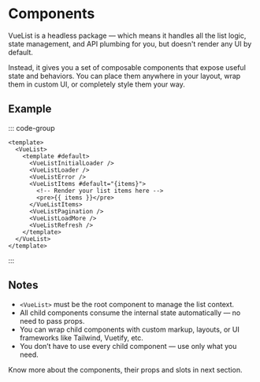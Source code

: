 # Components

VueList is a headless package — which means it handles all the list logic, state management, and API plumbing for you, but doesn't render any UI by default.

Instead, it gives you a set of composable components that expose useful state and behaviors. You can place them anywhere in your layout, wrap them in custom UI, or completely style them your way.

## Example

::: code-group

```vue [app.vue]
<template>
  <VueList>
    <template #default>
      <VueListInitialLoader />
      <VueListLoader />
      <VueListError />
      <VueListItems #default="{items}">
        <!-- Render your list items here -->
        <pre>{{ items }}</pre>
      </VueListItems>
      <VueListPagination />
      <VueListLoadMore />
      <VueListRefresh />
    </template>
  </VueList>
</template>
```

:::

## Notes

- `<VueList>` must be the root component to manage the list context.
- All child components consume the internal state automatically — no need to pass props.
- You can wrap child components with custom markup, layouts, or UI frameworks like Tailwind, Vuetify, etc.
- You don’t have to use every child component — use only what you need.

Know more about the components, their props and slots in next section.
